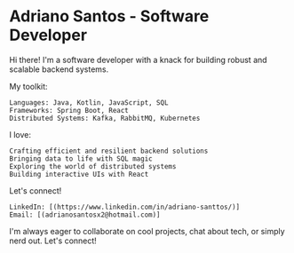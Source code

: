 # Adriano Santos - Software Developer

Hi there!  I'm a software developer with a knack for building robust and scalable backend systems.

My toolkit:

    Languages: Java, Kotlin, JavaScript, SQL
    Frameworks: Spring Boot, React
    Distributed Systems: Kafka, RabbitMQ, Kubernetes

I love:

    Crafting efficient and resilient backend solutions
    Bringing data to life with SQL magic
    Exploring the world of distributed systems
    Building interactive UIs with React

Let's connect!

    LinkedIn: [(https://www.linkedin.com/in/adriano-santtos/)]
    Email: [(adrianosantosx2@hotmail.com)]

I'm always eager to collaborate on cool projects, chat about tech, or simply nerd out. Let's connect!
